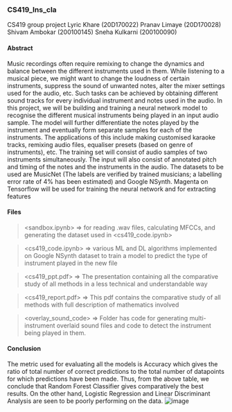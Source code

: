 ### CS419_Ins_cla
 CS419 group project Lyric Khare		(20D170022) Pranav Limaye		(20D170028) Shivam Ambokar	(200100145) Sneha Kulkarni		(200100090)
#### Abstract
Music recordings often require remixing to change the dynamics and balance between the different instruments used in them. While listening to a musical piece, we might want to change the loudness of certain instruments, suppress the sound of unwanted notes, alter the mixer settings used for the audio, etc. Such tasks can be achieved by obtaining different sound tracks for every individual instrument  and notes used in the audio. In this project, we will be building and training a neural network model to recognise the different musical instruments being played in an input audio sample. The model will further differentiate the notes played by the instrument and eventually form separate samples for each of the instruments. The applications of this include making customised karaoke tracks, remixing audio files, equaliser presets (based on genre of instruments), etc.
The training set will consist of audio samples of two instruments simultaneously. The input will also consist of annotated pitch and timing of the notes and the instruments in the audio. The datasets to be used are MusicNet (The labels are verified by trained musicians; a labelling error rate of 4% has been estimated) and Google NSynth. Magenta on Tensorflow will be used for training the neural network and for extracting features
#### Files
> <sandbox.ipynb> => for reading .wav files, calculating MFCCs, and generating the dataset used in <cs419_code.ipynb>

> <cs419_code.ipynb> => various ML and DL algorithms implemented on Google NSynth dataset to train a model to predict the type of instrument played in the new file

> <cs419_ppt.pdf> => The presentation containing all the comparative study of all methods in a less technical and understandable way

> <cs419_report.pdf> => This pdf contains the comparative study of all methods with full description of mathematics involved

> <overlay_sound_code> => Folder has code for generating multi-instrument overlaid sound files and code to detect the instrument being played in them.


#### Conclusion
The metric used for evaluating all the models is Accuracy which gives the ratio of total number of correct predictions to the total number of datapoints for which predictions have been made. Thus, from the above table, we conclude that Random Forest Classifier gives comparatively the best results. On the other hand, Logistic Regression and Linear Discriminant Analysis are seen to be poorly performing on the data.
![image](https://github.com/lyrickhare/CS419_Ins_cla/assets/80460792/510b2a2c-94eb-4381-98c1-66855fa48e26)


